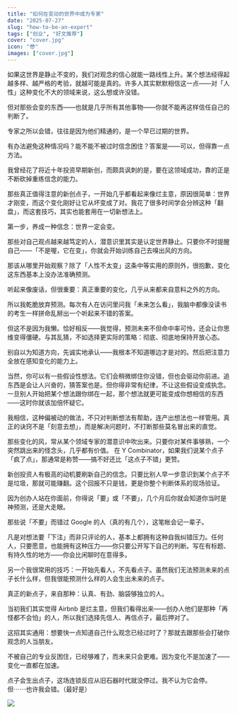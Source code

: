 ```yaml
---
title: "如何在变动的世界中成为专家"
date: "2025-07-27"
slug: "how-to-be-an-expert"
tags: ["创业", "好文推荐"]
cover: "cover.jpg"
icon: "😎"
images: ["cover.jpg"]
---
```

如果这世界是静止不变的，我们对观念的信心就能一路线性上升。某个想法经得起越多样、越严格的考验，就越可能是真的。许多人其实默默相信这一点——对「人性」这种变化不大的领域来说，这么想或许没错。



但对那些会变的东西——也就是几乎所有其他事物——你就不能再这样信任自己的判断了。



专家之所以会错，往往是因为他们精通的，是一个早已过期的世界。



有办法避免这种情况吗？能不能不被过时信念困住？答案是——可以，但得靠一点方法。



我曾经花了将近十年投资早期新创，而颇具讽刺的是，要在这领域成功，靠的正是不断砍掉重练信念的能力。



那些真正值得注意的新创点子，一开始几乎都看起来像烂主意，原因很简单：世界才刚变，而这个变化刚好让它从坏变成了对。我花了很多时间学会分辨这种「翻盘」，而这套技巧，其实也能套用在一切新想法上。



第一步，养成一种信念：世界一定会变。



那些对自己观点越来越笃定的人，潜意识里其实是认定世界静止。只要你不时提醒自己——「不是喔，它在变」，你就会开始训练自己去嗅出风的方向。



那该从哪里开始观察？除了「人性不太变」这条中等实用的原则外，很抱歉，变化这东西基本上没办法准确预测。



听起来像废话，但很重要：真正重要的变化，几乎从来都来自意料之外的方向。



所以我乾脆放弃预测。每次有人在访问里问我「未来怎么看」，我脑中都像没读书的考生一样拼命乱掰出一个听起来不错的答案。



但这不是因为我懒。恰好相反——我觉得，预测未来不但命中率可怜，还会让你思维变得僵硬。与其乱猜，不如选择更实际的策略：彻底、彻底地保持开放心态。



别自以为知道方向，先诚实地承认——我根本不知道哪边才是对的。然后把注意力全放在感知变化的能力上。



当然，你可以有一些假设性想法。它们会稍微绑住你没错，但也会驱动你前进。追东西是会让人兴奋的，猜答案也是。但你得非常有纪律，不让这些假设变成执念。
一旦别人开始把某个想法跟你绑在一起，那个想法就更可能变成你想相信的东西——这时你就该加倍怀疑它。



我相信，这种偏被动的做法，不只对判断想法有帮助，连产出想法也一样管用。真正的诀窍不是「刻意去想」，而是解决问题时，不打断那些莫名冒出来的直觉。



那些变化的风，常从某个领域专家的潜意识中吹出来。只要你对某件事够熟，一个突然跳出来的怪念头，几乎都有价值。
在 Y Combinator，如果我们说某个点子「疯了点」，那通常是称赞——搞不好还比「这点子不错」更赞。



新创投资人有极高的动机要刷新自己的信念。只要比别人早一步意识到某个点子不是垃圾，那就可能赚翻。这个回报不只是钱，更是你整个判断体系的现场验证。



因为创办人站在你面前，你得说「要」或「不要」，几个月后你就会知道你当时是神预测，还是大走眼。



那些说「不要」而错过 Google 的人（真的有几个），这笔帐会记一辈子。



凡是对想法要「下注」而非只评论的人，基本上都拥有这种自我纠错压力。任何人，只要愿意，也能拥有这种压力——你只要公开写下自己的判断。写在有标题、有持久性的地方——你会比闲聊时在意得多。



另一个我很常用的技巧：一开始先看人，不先看点子。虽然我们无法预测未来的点子长什么样，但我很能预测什么样的人会生出未来的点子。



真正的新点子，来自那种：认真、有劲、脑袋够独立的人。



当初我们其实觉得 Airbnb 是烂主意，但我们看得出来——创办人他们是那种「再怪都不会怕」的人，所以我们选择先信人、再信点子，最后押对了。



这招其实通用：想要快一点知道自己什么观念已经过时了？那就去跟那些会打破你观念的人当朋友。



不被自己的专业反困住，已经够难了，而未来只会更难。因为变化不是加速了——变化一直都在加速。



点子会生出点子，这场连锁反应从旧石器时代就没停过。我不认为它会停。
但⋯⋯也许我会错。（最好是）




![](https://prod-files-secure.s3.us-west-2.amazonaws.com/112d0858-5090-4d34-a606-b75eb8d65fd2/46476355-9cf3-4e99-9b7a-3531bc426380/1000202064.png?X-Amz-Algorithm=AWS4-HMAC-SHA256&X-Amz-Content-Sha256=UNSIGNED-PAYLOAD&X-Amz-Credential=ASIAZI2LB466VR6BRZES%2F20250812%2Fus-west-2%2Fs3%2Faws4_request&X-Amz-Date=20250812T101532Z&X-Amz-Expires=3600&X-Amz-Security-Token=IQoJb3JpZ2luX2VjEMn%2F%2F%2F%2F%2F%2F%2F%2F%2F%2FwEaCXVzLXdlc3QtMiJGMEQCIAgl%2FbgEUW6ijImclIXMg3vc%2BRhByBsTHSWmC5d4HVoxAiBaHhrjUleCJXfL76I0XTdtpNhA24V4%2BuKcj1RNvVnqsyr%2FAwgSEAAaDDYzNzQyMzE4MzgwNSIMXb6fl%2FhR8UUwDi34KtwDe%2BvI2hmpfbNs9NtSht6qXmF5gD4F1qjJzIjxjf6WnGYrbhZfr8NUtiULFaoutDauaJzlkrOyI5a4SmAutluLdaGen0dZSa%2BczxJNDRGYRY6CykKDKY%2FCnWsNY67qyALRwW2gGbzvuIl8d14Oq5JBcZHQx85gtpZMqepTTV05eyD2ZrHYJjLvjSXU714I4%2BQhQNYz0FSmBUJSeR3ksRmZpgZYeAYfRgpwYdcoZiyZiMS7KEjl3RNhZgCM3qp7IbFL3tJ3wuYWhJWfBbuhb8gbDalYC%2FHSrIEGk4Jjs14KSKicb8iy00R60gxPilPz2Zrw9PPmzpEDsQEc4SIFhHK579FLj02ANQmklGOb3qLbsGA7wwwXAekxMnMigvbrYa2yM5xurCWL9NJm79V2SlIRxAsHYEIrnxlw6crnSmfl5VtlSH8KrA8vaXtrA6VfEUYecQddbpoRVI3cr%2BfKELa87u%2Fv9a%2B%2BUclW1UdjGvTUjgtUQdaazBFj%2F3qkUyyFW%2BB1cMDHtQYzjDz%2BKGI99zgIRuT4vs5u4Id9zWA8GueEWZvGfIA%2F42zhekokfX%2BN7u%2BfTM6aNgPlIncg2kxX2dbfkv014AbT1vuv0GjrPwh3Bfn8JREYzYWVybssj0YwpY3sxAY6pgHd%2F%2BgrhlZgzM56rU1t%2B%2FFrdtbrzQGI8t25VVD39HFcEow8K9T6BVAKw%2FHVKG9F2IBL54EX5ZI0v1Jnzq6cNy42ofB9BRYasqqpU7SGDh6kdKHmPHZwF%2Be1I3HLKtl9iDLBjqG9vE8PrXOhzooS41FaJ3AKDTyhpZx1eknrLx5CvquLjio7fBDlypsqttpAteNYMKfAvVjPhlsrfxieg6HIUi2drIxT&X-Amz-Signature=5a5dc465937bca37ed8f97ba9a73b4e420eae1dacf27ab2ac5004dbe09397daa&X-Amz-SignedHeaders=host&x-amz-checksum-mode=ENABLED&x-id=GetObject)

